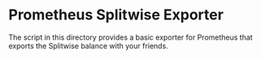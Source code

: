 Prometheus Splitwise Exporter
=============================

The script in this directory provides a basic exporter for Prometheus that
exports the Splitwise balance with your friends.
